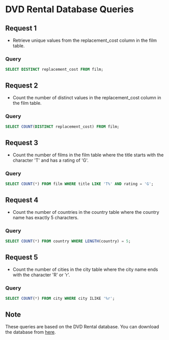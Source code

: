 # DVD Rental Database Queries

## Request 1
- Retrieve unique values from the replacement_cost column in the film table.
### Query
```sql
SELECT DISTINCT replacement_cost FROM film;
```

## Request 2
- Count the number of distinct values in the replacement_cost column in the film table.
### Query
```sql
SELECT COUNT(DISTINCT replacement_cost) FROM film;
```

## Request 3
- Count the number of films in the film table where the title starts with the character 'T' and has a rating of 'G'.
### Query
```sql
SELECT COUNT(*) FROM film WHERE title LIKE 'T%' AND rating = 'G';
```

## Request 4
- Count the number of countries in the country table where the country name has exactly 5 characters.
### Query
```sql
SELECT COUNT(*) FROM country WHERE LENGTH(country) = 5;
```
## Request 5
- Count the number of cities in the city table where the city name ends with the character 'R' or 'r'.
### Query
```sql
SELECT COUNT(*) FROM city WHERE city ILIKE '%r';
```

## Note
  These queries are based on the DVD Rental database. You can download the database from [here](https://sp.postgresqltutorial.com/wp-content/uploads/2019/05/dvdrental.zip).